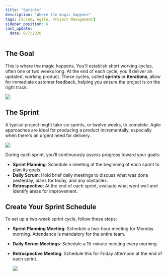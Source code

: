 ```yaml
---
title: "Sprints"
description: "Where the magic happens"
tags: [Scrum, Agile, Project Management]
sidebar_position: 6
last_update:
  date: 6/7/2020
---
```


## The Goal

This is where the magic happens. You’ll establish short working cycles, often one or two weeks long. At the end of each cycle, you'll deliver an updated, working product. These cycles, called **sprints** or **iterations**, allow for immediate customer feedback, helping you ensure the project is on the right track.

<div class="img-center"> 

![](/img/docs/sprintsimmediatefeedback.png)

</div>

## The Sprint

A typical project might take six sprints, or twelve weeks, to complete. Agile approaches are ideal for producing a product incrementally, especially when there's an urgent need for delivery.

<div class="img-center"> 

![](/img/docs/thesprintcycles.png)

</div>

During each sprint, you'll continuously assess progress toward your goals:

- **Sprint Planning**: Schedule a meeting at the beginning of each sprint to plan its goals.
- **Daily Scrum**: Hold brief daily meetings to discuss what was done yesterday, plans for today, and any obstacles.
- **Retrospective**: At the end of each sprint, evaluate what went well and identify areas for improvement.

## Create Your Sprint Schedule

To set up a two-week sprint cycle, follow these steps:

- **Sprint Planning Meeting**: Schedule a two-hour meeting for Monday morning. Attendance is mandatory for the entire team.
- **Daily Scrum Meetings**: Schedule a 15-minute meeting every morning.
- **Retrospective Meeting**: Schedule this for Friday afternoon at the end of each sprint.

    
    ![](/img/docs/createyoursprintschedule.png)

